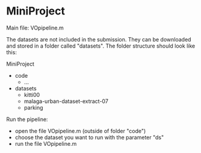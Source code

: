# MiniProject

Main file: VOpipeline.m

The datasets are not included in the submission. They can be downloaded and 
stored in a folder called "datasets". The folder structure should look like this:

MiniProject 
- code
    - ...
- datasets
    - kitti00
    - malaga-urban-dataset-extract-07
    - parking

Run the pipeline: 
- open the file VOpipeline.m (outside of folder "code")
- choose the dataset you want to run with the parameter "ds" 
- run the file VOpipeline.m
